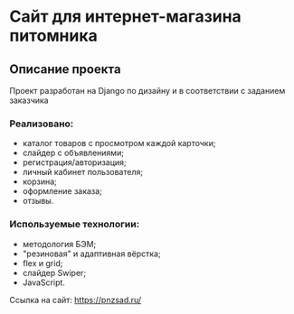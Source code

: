 # Сайт для интернет-магазина питомника

## Описание проекта
Проект разработан на Django по дизайну и в соответствии с заданием заказчика

### Реализовано:
* каталог товаров с просмотром каждой карточки;
* слайдер с объявлениями;
* регистрация/авторизация;
* личный кабинет пользователя;
* корзина;
* оформление заказа;
* отзывы.

### Используемые технологии:
* методология БЭМ;
* "резиновая" и адаптивная вёрстка;
* flex и grid;
* слайдер Swiper;
* JavaScript.

Ссылка на сайт: https://pnzsad.ru/
